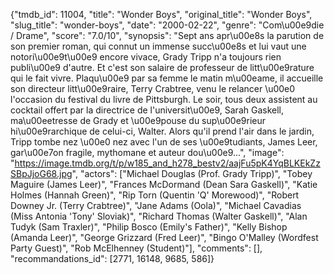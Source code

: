 {"tmdb_id": 11004, "title": "Wonder Boys", "original_title": "Wonder Boys", "slug_title": "wonder-boys", "date": "2000-02-22", "genre": "Com\u00e9die / Drame", "score": "7.0/10", "synopsis": "Sept ans apr\u00e8s la parution de son premier roman, qui connut un immense succ\u00e8s et lui vaut une notori\u00e9t\u00e9 encore vivace, Grady Tripp n'a toujours rien publi\u00e9 d'autre. Et c'est son salaire de professeur de litt\u00e9rature qui le fait vivre. Plaqu\u00e9 par sa femme le matin m\u00eame, il accueille son directeur litt\u00e9raire, Terry Crabtree, venu le relancer \u00e0 l'occasion du festival du livre de Pittsburgh. Le soir, tous deux assistent au cocktail offert par la directrice de l'universit\u00e9, Sarah Gaskell, ma\u00eetresse de Grady et \u00e9pouse du sup\u00e9rieur hi\u00e9rarchique de celui-ci, Walter. Alors qu'il prend l'air dans le jardin, Tripp tombe nez \u00e0 nez avec l'un de ses \u00e9tudiants, James Leer, gar\u00e7on fragile, mythomane et auteur dou\u00e9...", "image": "https://image.tmdb.org/t/p/w185_and_h278_bestv2/aajFu5pK4YqBLKEkZzSBpJjoG68.jpg", "actors": ["Michael Douglas (Prof. Grady Tripp)", "Tobey Maguire (James Leer)", "Frances McDormand (Dean Sara Gaskell)", "Katie Holmes (Hannah Green)", "Rip Torn (Quentin 'Q' Morewood)", "Robert Downey Jr. (Terry Crabtree)", "Jane Adams (Oola)", "Michael Cavadias (Miss Antonia 'Tony' Sloviak)", "Richard Thomas (Walter Gaskell)", "Alan Tudyk (Sam Traxler)", "Philip Bosco (Emily's Father)", "Kelly Bishop (Amanda Leer)", "George Grizzard (Fred Leer)", "Bingo O'Malley (Wordfest Party Guest)", "Rob McElhenney (Student)"], "comments": [], "recommandations_id": [2771, 16148, 9685, 586]}